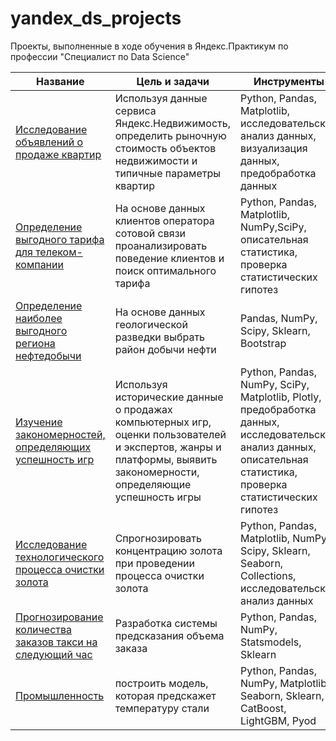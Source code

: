 # yandex_ds_projects

Проекты, выполненные в ходе обучения в Яндекс.Практикум по профессии "Специалист по Data Science" 



| Название      | Цель и задачи      | Инструменты |
| ------------- |--------------------|-----|
| [Исследование объявлений о продаже квартир](https://github.com/kuzinkirill/yandex_ds_projects/tree/main/research_of_advertisements_for_the_sale_of_apartments)   | Используя данные сервиса Яндекс.Недвижимость, определить рыночную стоимость объектов недвижимости и типичные параметры квартир | Python, Pandas, Matplotlib, исследовательский анализ данных, визуализация данных, предобработка данных |
| [Определение выгодного тарифа для телеком-компании](https://github.com/kuzinkirill/yandex_ds_projects/tree/main/prospective_tariff_for_a_telecom_company)    | На основе данных клиентов оператора сотовой связи проанализировать поведение клиентов и поиск оптимального тарифа |   Python, Pandas, Matplotlib, NumPy,SciPy, описательная статистика, проверка статистических гипотез |
| [Определение наиболее выгодного региона нефтедобычи](https://github.com/kuzinkirill/yandex_ds_projects/tree/main/well_location) | На основе данных геологической разведки выбрать район добычи нефти         |    Pandas, NumPy, Scipy, Sklearn, Bootstrap|
| [Изучение закономерностей, определяющих успешность игр](https://github.com/kuzinkirill/yandex_ds_projects/tree/main/videogames)| Используя исторические данные о продажах компьютерных игр, оценки пользователей и экспертов, жанры и платформы, выявить закономерности, определяющие успешность игры | Python, Pandas, NumPy, SciPy, Matplotlib, Plotly, предобработка данных, исследовательский анализ данных, описательная статистика, проверка статистических гипотез |
| [Исследование технологического процесса очистки золота](https://github.com/kuzinkirill/yandex_ds_projects/tree/main/gold_recovery)|  Спрогнозировать концентрацию золота при проведении процесса очистки золота  | Python, Pandas, Matplotlib, NumPy, Scipy, Sklearn, Seaborn, Collections, исследовательский анализ данных |
| [Прогнозирование количества заказов такси на следующий час](https://github.com/kuzinkirill/yandex_ds_projects/tree/main/forecast_of_taxi_orders)| Разработка системы предсказания объема заказа | Python, Pandas, NumPy, Statsmodels, Sklearn |
| [Промышленность](https://github.com/kuzinkirill/yandex_ds_projects/tree/main/final_project) | построить модель, которая предскажет температуру стали | Python, Pandas, NumPy, Matplotlib, Seaborn, Sklearn, CatBoost, LightGBM, Pyod |

